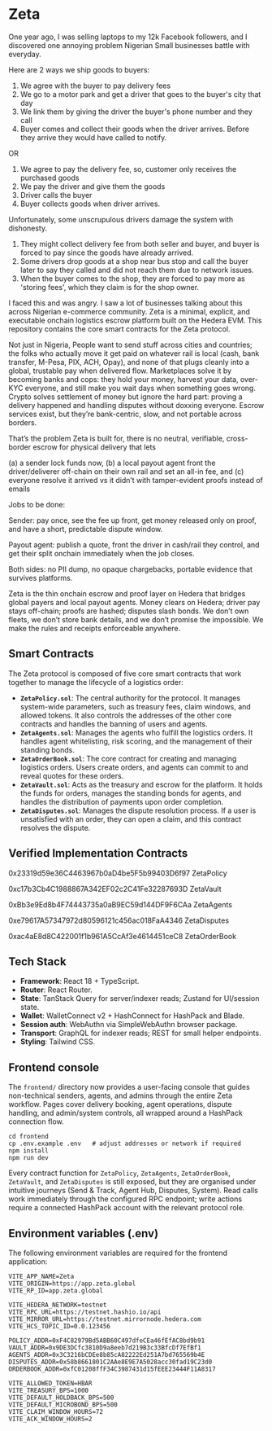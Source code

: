# Zeta

One year ago, I was selling laptops to my 12k Facebook followers, and I discovered one annoying problem Nigerian Small businesses battle with everyday.

Here are 2 ways we ship goods to buyers:
1. We agree with the buyer to pay delivery fees
2. We go to a motor park and get a driver that goes to the buyer's city that day
3. We link them by giving the driver the buyer's phone number and they call
4. Buyer comes and collect their goods when the driver arrives.
Before they arrive they would have called to notify.

OR

1. We agree to pay the delivery fee, so, customer only receives the purchased goods
2. We pay the driver and give them the goods
3. Driver calls the buyer
4. Buyer collects goods when driver arrives.

Unfortunately, some unscrupulous drivers damage the system with dishonesty.

1. They might collect delivery fee from both seller and buyer, and buyer is forced to pay since the goods have already arrived.
2. Some drivers drop goods at a shop near bus stop and call the buyer later to say they called and did not reach them due to network issues.
3. When the buyer comes to the shop, they are forced to pay more as 'storing fees', which they claim is for the shop owner.

I faced this and was angry. I saw a lot of businesses talking about this across Nigerian e-commerce community.
Zeta is a minimal, explicit, and executable onchain logistics escrow platform built on the Hedera EVM. This repository contains the core smart contracts for the Zeta protocol.

Not just in Nigeria,
People want to send stuff across cities and countries; the folks who actually move it get paid on whatever rail is local (cash, bank transfer, M-Pesa, PIX, ACH, Opay), and none of that plugs cleanly into a global, trustable pay when delivered flow. Marketplaces solve it by becoming banks and cops: they hold your money, harvest your data, over-KYC everyone, and still make you wait days when something goes wrong. Crypto solves settlement of money but ignore the hard part: proving a delivery happened and handling disputes without doxxing everyone. Escrow services exist, but they’re bank-centric, slow, and not portable across borders.

That’s the problem Zeta is built for, there is no neutral, verifiable, cross-border escrow for physical delivery that lets 

(a) a sender lock funds now, 
(b) a local payout agent front the driver/deliverer off-chain on their own rail and set an all-in fee, and 
(c) everyone resolve it arrived vs it didn’t with tamper-evident proofs instead of emails

Jobs to be done:

Sender: pay once, see the fee up front, get money released only on proof, and have a short, predictable dispute window.

Payout agent: publish a quote, front the driver in cash/rail they control, and get their split onchain immediately when the job closes.

Both sides: no PII dump, no opaque chargebacks, portable evidence that survives platforms.

Zeta is the thin onchain escrow and proof layer on Hedera that bridges global payers and local payout agents. Money clears on Hedera; driver pay stays off-chain; proofs are hashed; disputes slash bonds. We don’t own fleets, we don’t store bank details, and we don’t promise the impossible. We make the rules and receipts enforceable anywhere.

## Smart Contracts

The Zeta protocol is composed of five core smart contracts that work together to manage the lifecycle of a logistics order:

*   **`ZetaPolicy.sol`**: The central authority for the protocol. It manages system-wide parameters, such as treasury fees, claim windows, and allowed tokens. It also controls the addresses of the other core contracts and handles the banning of users and agents.
*   **`ZetaAgents.sol`**: Manages the agents who fulfill the logistics orders. It handles agent whitelisting, risk scoring, and the management of their standing bonds.
*   **`ZetaOrderBook.sol`**: The core contract for creating and managing logistics orders. Users create orders, and agents can commit to and reveal quotes for these orders.
*   **`ZetaVault.sol`**: Acts as the treasury and escrow for the platform. It holds the funds for orders, manages the standing bonds for agents, and handles the distribution of payments upon order completion.
*   **`ZetaDisputes.sol`**: Manages the dispute resolution process. If a user is unsatisfied with an order, they can open a claim, and this contract resolves the dispute.

## Verified Implementation Contracts

0x23319d59e36C4463967b0aD4be5F5b99403D6f97 
ZetaPolicy

0xc17b3Cb4C1988867A342EF02c2C41Fe32287693D 
ZetaVault

0xBb3e9Ed8b4F74443735a0aB9EC59d144DF9F6CAa 
ZetaAgents

0xe79617A57347972d80596121c456ac018FaA4346 
ZetaDisputes

0xac4aE8d8C422001f1b961A5CcAf3e4614451ceC8
ZetaOrderBook

## Tech Stack

*   **Framework**: React 18 + TypeScript.
*   **Router**: React Router.
*   **State**: TanStack Query for server/indexer reads; Zustand for UI/session state.
*   **Wallet**: WalletConnect v2 + HashConnect for HashPack and Blade.
*   **Session auth**: WebAuthn via SimpleWebAuthn browser package.
*   **Transport**: GraphQL for indexer reads; REST for small helper endpoints.
*   **Styling**: Tailwind CSS.

## Frontend console

The `frontend/` directory now provides a user-facing console that guides non-technical senders, agents, and admins through the
entire Zeta workflow. Pages cover delivery booking, agent operations, dispute handling, and admin/system controls, all wrapped
around a HashPack connection flow.

```
cd frontend
cp .env.example .env   # adjust addresses or network if required
npm install
npm run dev
```

Every contract function for `ZetaPolicy`, `ZetaAgents`, `ZetaOrderBook`, `ZetaVault`, and `ZetaDisputes` is still exposed, but they
are organised under intuitive journeys (Send & Track, Agent Hub, Disputes, System). Read calls work immediately through the
configured RPC endpoint; write actions require a connected HashPack account with the relevant protocol role.

## Environment variables (.env)

The following environment variables are required for the frontend application:

```
VITE_APP_NAME=Zeta
VITE_ORIGIN=https://app.zeta.global
VITE_RP_ID=app.zeta.global

VITE_HEDERA_NETWORK=testnet
VITE_RPC_URL=https://testnet.hashio.io/api
VITE_MIRROR_URL=https://testnet.mirrornode.hedera.com
VITE_HCS_TOPIC_ID=0.0.123456

POLICY_ADDR=0xF4C82979Bd5ABB60C497dfeCEa46fEfAC8bd9b91
VAULT_ADDR=0x9DE3DCfc3810D9a8eeb7d219B3c33BfcDf7EfBf1
AGENTS_ADDR=0x3C3216bCDEe8b85cA82222Ed251A7bd765569b4E
DISPUTES_ADDR=0x58b8661801C2AAe8E9E7A5028acc30fad19C23d0
ORDERBOOK_ADDR=0xfC01208ffF34C3987431d15fEEE23444F11A8317

VITE_ALLOWED_TOKEN=HBAR
VITE_TREASURY_BPS=1000
VITE_DEFAULT_HOLDBACK_BPS=500
VITE_DEFAULT_MICROBOND_BPS=500
VITE_CLAIM_WINDOW_HOURS=72
VITE_ACK_WINDOW_HOURS=2
```
